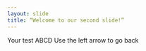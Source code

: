 ```yaml
--- 
layout: slide 
title: “Welcome to our second slide!” 
--- 
```

Your test ABCD
Use the left arrow to go back
